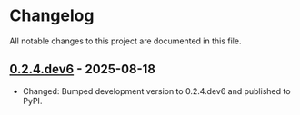 # Changelog

All notable changes to this project are documented in this file.

## [0.2.4.dev6] - 2025-08-18
- Changed: Bumped development version to 0.2.4.dev6 and published to PyPI.

[0.2.4.dev6]: https://github.com/synth-laboratories/synth-ai/releases/tag/v0.2.4.dev6

